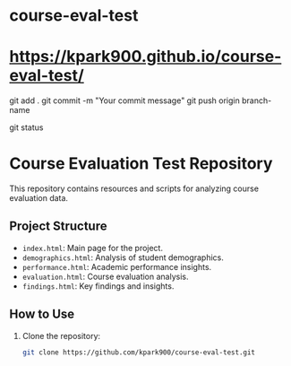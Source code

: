 # course-eval-test
# https://kpark900.github.io/course-eval-test/

git add .
git commit -m "Your commit message"
git push origin branch-name

git status


# Course Evaluation Test Repository

This repository contains resources and scripts for analyzing course evaluation data.

## Project Structure
- `index.html`: Main page for the project.
- `demographics.html`: Analysis of student demographics.
- `performance.html`: Academic performance insights.
- `evaluation.html`: Course evaluation analysis.
- `findings.html`: Key findings and insights.

## How to Use
1. Clone the repository:
   ```bash
   git clone https://github.com/kpark900/course-eval-test.git

